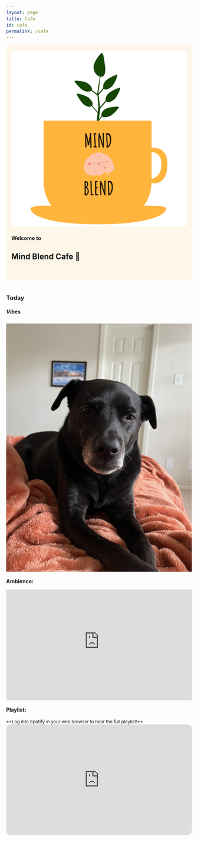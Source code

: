 ```yaml
---
layout: page
title: Cafe
id: cafe
permalink: /cafe
---
```



<div style="padding: 1em; background:rgba(254,246,232,1); border-radius: 4px;">
  <div id="notes-entry-container-home">
    <div> 
      <img class="home-page-logo"  src="assets/img/MB_Cafe_LOGO_nobkgd.png">
    </div>
    <div>
      <h4>Welcome to</h4>
      <h2>Mind Blend Cafe 🌱</h2>
      <div class="line"></div><br>
    </div>
  </div>
</div>
<br>



<div>
    <h3>Today</h3>
    <h5 class= "padding-bb"> Vibes </h5>
    <img src="assets/img/today_may17.jpeg"><br>
    <p> <strong> Ambience: </strong> </p>
    <iframe width="100%" height="300" src="https://www.youtube-nocookie.com/embed/sUYYcno5n7A" title="YouTube video player" frameborder="0" allow="accelerometer; autoplay; clipboard-write; encrypted-media; gyroscope; picture-in-picture; web-share" allowfullscreen></iframe>
    <p> <strong>Playlist: </strong></p>
    <small style="font-size: 12px"> **Log into Spotify in your web browser to hear the full playlist!** </small>
    <iframe style="border-radius:12px" src="https://open.spotify.com/embed/playlist/2e92nJZ9oYznMvGfjf5P84?utm_source=generator" width="100%" height="300" frameBorder="0" allowfullscreen="" allow="autoplay; clipboard-write; encrypted-media; fullscreen; picture-in-picture" loading="lazy"></iframe>
</div>





